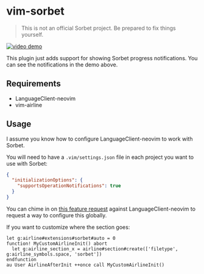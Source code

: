 # vim-sorbet

> This is not an official Sorbet project.
> Be prepared to fix things yourself.

[![video demo](https://user-images.githubusercontent.com/5544532/96692164-97c17100-133a-11eb-8323-6c1e4f567a7b.png)](https://youtu.be/x8EFninTAio)

This plugin just adds support for showing Sorbet progress notifications.
You can see the notifications in the demo above.

## Requirements

- LanguageClient-neovim
- vim-airline

## Usage

I assume you know how to configure LanguageClient-neovim to work with Sorbet.

You will need to have a `.vim/settings.json` file in each project you want to
use with Sorbet:

```json
{
  "initializationOptions": {
    "supportsOperationNotifications": true
  }
}
```

You can chime in on [this feature request] against LanguageClient-neovim to
request a way to configure this globally.

[this feature request]: https://github.com/autozimu/LanguageClient-neovim/issues/1107

If you want to customize where the section goes:

```vim
let g:airline#extensions#sorbet#auto = 0
function! MyCustomAirlineInit() abort
  let g:airline_section_x = airline#section#create(['filetype', g:airline_symbols.space, 'sorbet'])
endfunction
au User AirlineAfterInit ++once call MyCustomAirlineInit()
```
